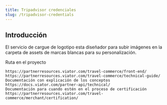 ```yaml
---
title: Tripadvisor credenciales
slug: /tripadvisor-credentials
---
```


## Introducción

El servicio de cargue de logotipo esta diseñador para subir imágenes en la carpeta de assets de marcas blancas para su personalización.

Ruta en el proyecto

```shell
https://partnerresources.viator.com/travel-commerce/front-end/
https://partnerresources.viator.com/travel-commerce/technical-guide/
Documentación con explicación de los conceptos
https://docs.viator.com/partner-api/technical/
Documentación para cuando estén en el proceso de certificación
https://partnerresources.viator.com/travel-commerce/merchant/certification/
```
